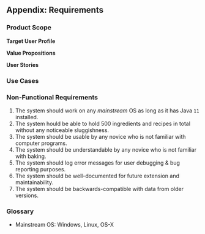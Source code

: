 ## **Appendix: Requirements**

### Product Scope

**Target User Profile**

**Value Propositions**

**User Stories**

### Use Cases

### Non-Functional Requirements

1. The system should work on any *mainstream* OS as long as it has Java `11` installed.
2. The system hould be able to hold 500 ingredients and recipes in total without any noticeable sluggishness.
3. The system should be usable by any novice who is not familiar with computer programs.
4. The system should be understandable by any novice who is not familiar with baking.
5. The system should log error messages for user debugging & bug reporting purposes.
6. The system should be well-documented for future extension and maintainability.
7. The system should be backwards-compatible with data from older versions.

### Glossary
- Mainstream OS: Windows, Linux, OS-X
